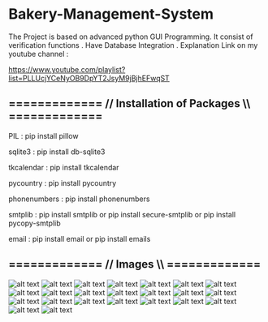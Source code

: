 # Bakery-Management-System
The Project is based on advanced python GUI Programming. It consist of verification functions . Have Database Integration . Explanation Link on my youtube channel : 

https://www.youtube.com/playlist?list=PLLUcjYCeNyOB9DpYT2JsyM9jBjhEFwqST


 ## ============= // Installation of Packages \\\\ =============


PIL          : pip install pillow

sqlite3      : pip install db-sqlite3

tkcalendar   : pip install tkcalendar

pycountry    : pip install pycountry

phonenumbers : pip install phonenumbers

smtplib      : pip install smtplib or pip install secure-smtplib or pip install pycopy-smtplib

email        : pip install email or pip install emails


## ============= // Images \\\\ =============
 
 
![alt text](https://github.com/aj14799/Bakery-Management-System/blob/master/ScreenShots/Screenshot%20(448).png)
![alt text](https://github.com/aj14799/Bakery-Management-System/blob/master/ScreenShots/Screenshot%20(449).png)
![alt text](https://github.com/aj14799/Bakery-Management-System/blob/master/ScreenShots/Screenshot%20(450).png)
![alt text](https://github.com/aj14799/Bakery-Management-System/blob/master/ScreenShots/Screenshot%20(451).png)
![alt text](https://github.com/aj14799/Bakery-Management-System/blob/master/ScreenShots/Screenshot%20(452).png)
![alt text](https://github.com/aj14799/Bakery-Management-System/blob/master/ScreenShots/Screenshot%20(453).png)
![alt text](https://github.com/aj14799/Bakery-Management-System/blob/master/ScreenShots/Screenshot%20(454).png)
![alt text](https://github.com/aj14799/Bakery-Management-System/blob/master/ScreenShots/Screenshot%20(455).png)
![alt text](https://github.com/aj14799/Bakery-Management-System/blob/master/ScreenShots/Screenshot%20(456).png)
![alt text](https://github.com/aj14799/Bakery-Management-System/blob/master/ScreenShots/Screenshot%20(457).png)
![alt text](https://github.com/aj14799/Bakery-Management-System/blob/master/ScreenShots/Screenshot%20(458).png)
![alt text](https://github.com/aj14799/Bakery-Management-System/blob/master/ScreenShots/Screenshot%20(459).png)
![alt text](https://github.com/aj14799/Bakery-Management-System/blob/master/ScreenShots/Screenshot%20(460).png)
![alt text](https://github.com/aj14799/Bakery-Management-System/blob/master/ScreenShots/Screenshot%20(461).png)
![alt text](https://github.com/aj14799/Bakery-Management-System/blob/master/ScreenShots/Screenshot%20(463).png)
![alt text](https://github.com/aj14799/Bakery-Management-System/blob/master/ScreenShots/Screenshot%20(464).png)
![alt text](https://github.com/aj14799/Bakery-Management-System/blob/master/ScreenShots/Screenshot%20(465).png)
![alt text](https://github.com/aj14799/Bakery-Management-System/blob/master/ScreenShots/Screenshot%20(466).png)
![alt text](https://github.com/aj14799/Bakery-Management-System/blob/master/ScreenShots/Screenshot%20(467).png)
![alt text](https://github.com/aj14799/Bakery-Management-System/blob/master/ScreenShots/Screenshot%20(468).png)
![alt text](https://github.com/aj14799/Bakery-Management-System/blob/master/ScreenShots/Screenshot%20(469).png)
![alt text](https://github.com/aj14799/Bakery-Management-System/blob/master/ScreenShots/Screenshot%20(470).png)
![alt text](https://github.com/aj14799/Bakery-Management-System/blob/master/ScreenShots/Screenshot%20(471).png)

